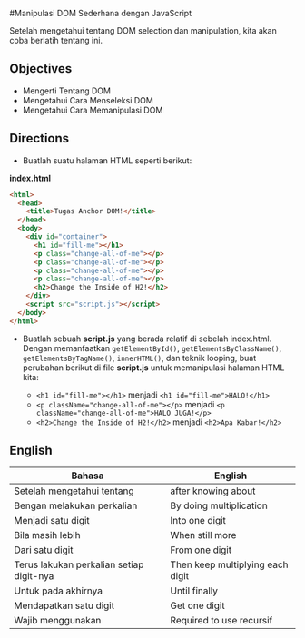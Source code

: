 #Manipulasi DOM Sederhana dengan JavaScript

Setelah mengetahui tentang DOM selection dan manipulation, kita akan coba berlatih tentang ini.


## Objectives

- Mengerti Tentang DOM
- Mengetahui Cara Menseleksi DOM
- Mengetahui Cara Memanipulasi DOM

## Directions

- Buatlah suatu halaman HTML seperti berikut:

**index.html**
```html
<html>
  <head>
    <title>Tugas Anchor DOM!</title>
  </head>
  <body>
    <div id="container">
      <h1 id="fill-me"></h1>
      <p class="change-all-of-me"></p>
      <p class="change-all-of-me"></p>
      <p class="change-all-of-me"></p>
      <p class="change-all-of-me"></p>
      <h2>Change the Inside of H2!</h2>
    </div>
    <script src="script.js"></script>
  </body>
</html>
```

- Buatlah sebuah **script.js** yang berada relatif di sebelah index.html. Dengan memanfaatkan `getElementById()`, `getElementsByClassName()`, `getElementsByTagName()`, `innerHTML()`, dan teknik looping, buat perubahan berikut di file **script.js** untuk memanipulasi halaman HTML kita:

  - `<h1 id="fill-me"></h1>` menjadi `<h1 id="fill-me">HALO!</h1>`
  - `<p className="change-all-of-me"></p>` menjadi `<p className="change-all-of-me">HALO JUGA!</p>`
  - `<h2>Change the Inside of H2!</h2>` menjadi `<h2>Apa Kabar!</h2>`


## English

Bahasa                                    | English
------------                              | -------------
Setelah mengetahui tentang                | after knowing about
Bengan melakukan perkalian                | By doing multiplication
Menjadi satu digit                        | Into one digit
Bila masih lebih                          | When still more
Dari satu digit                           | From one digit
Terus lakukan perkalian setiap digit-nya  | Then keep multiplying each digit
Untuk pada akhirnya                       | Until finally
Mendapatkan satu digit                    | Get one digit
Wajib menggunakan                         | Required to use recursif